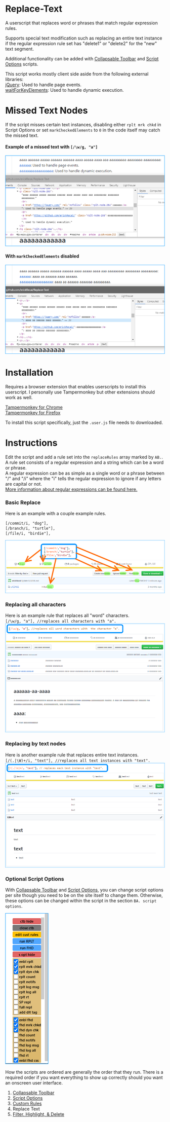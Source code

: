 # Replace-Text
A userscript that replaces word or phrases that match regular expression rules.

Supports special text modification such as replacing an entire text instance if the regular expression rule set has "delete1" or "delete2" for the "new" text segment.

Additional functionality can be added with [Collapsable Toolbar](https://github.com/erickRecai/Collapsable-Toolbar) and [Script Options](https://github.com/erickRecai/Script-Options) scripts.

This script works mostly client side aside from the following external libraries:  
[jQuery](https://jquery.com/): Used to handle page events.  
[waitForKeyElements](https://github.com/erickRecai/): Used to handle dynamic execution.

# Missed Text Nodes
If the script misses certain text instances, disabling either `rplt mrk chkd` in Script Options or set `markCheckedElements` to `0` in the code itself may catch the missed text.
#### Example of a missed text with `[/\w/g, "a"]`
![Missed Text Nodes](/instruction-images/ya-missed-text-nodes.png)
#### With `markCheckedElements` disabled
![With markCheckedElements Disabled](/instruction-images/yb-with-mark-checked-disabled.png)

# Installation
Requires a browser extension that enables userscripts to install this userscript. I personally use Tampermonkey but other extensions should work as well.  

[Tampermonkey for Chrome](https://chrome.google.com/webstore/detail/tampermonkey/dhdgffkkebhmkfjojejmpbldmpobfkfo?hl=en)  
[Tampermonkey for Firefox](https://addons.mozilla.org/en-US/firefox/addon/tampermonkey/)

To install this script specifically, just the `.user.js` file needs to downloaded.

# Instructions
Edit the script and add a rule set into the `replaceRules` array marked by `AB.`.  
A rule set consists of a regular expression and a string which can be a word or phrase.  
A regular expression can be as simple as a single word or a phrase between "/" and "/i" where the "i" tells the regular expression to ignore if any letters are capital or not.  
[More information about regular expressions can be found here.](https://www.w3schools.com/jsref/jsref_obj_regexp.asp)

### Basic Replace
Here is an example with a couple example rules.
```
[/commit/i, "dog"],
[/branch/i, "turtle"],
[/file/i, "birdie"],
```
![Basic Replace](/instruction-images/1a-basic-replace.png)

### Replacing all characters
Here is an example rule that replaces all "word" characters.  
`[/\w/g, "a"], //replaces all characters with "a".`
![Replacing all characters](/instruction-images/1b-replace-all-characters.png)

### Replacing by text nodes
Here is another example rule that replaces entire text instances.   
`[/(.|\W)+/i, "text"], //replaces all text instances with "text".`
![Replacing by text nodes](/instruction-images/1c-replace-by-text.png)

### Optional Script Options
With [Collapsable Toolbar](https://github.com/erickRecai/Collapsable-Toolbar) and [Script Options](https://github.com/erickRecai/Script-Options), you can change script options per site though you need to be on the site itself to change them. Otherwise, these options can be changed within the script in the section `BA. script options`.

![External Script Options](/instruction-images/2a-script-options.png)

How the scripts are ordered are generally the order that they run. There is a required order if you want everything to show up correctly should you want an onscreen user interface.
1. [Collapsable Toolbar](https://github.com/erickRecai/Collapsable-Toolbar)
2. [Script Options](https://github.com/erickRecai/Script-Options)
3. [Custom Rules](https://github.com/erickRecai/Custom-Rules)
4. Replace Text
5. [Filter, Highlight, & Delete](https://github.com/erickRecai/Filter-Highlight-Delete)
